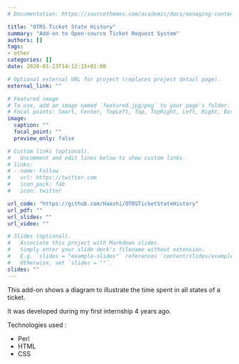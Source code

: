 ```yaml
---
# Documentation: https://sourcethemes.com/academic/docs/managing-content/

title: "OTRS Ticket State History"
summary: "Add-on to Open-source Ticket Request System"
authors: []
tags: 
- other
categories: []
date: 2020-01-23T14:12:15+01:00

# Optional external URL for project (replaces project detail page).
external_link: ""

# Featured image
# To use, add an image named `featured.jpg/png` to your page's folder.
# Focal points: Smart, Center, TopLeft, Top, TopRight, Left, Right, BottomLeft, Bottom, BottomRight.
image:
  caption: ""
  focal_point: ""
  preview_only: false

# Custom links (optional).
#   Uncomment and edit lines below to show custom links.
# links:
# - name: Follow
#   url: https://twitter.com
#   icon_pack: fab
#   icon: twitter

url_code: "https://github.com/Haashi/OTRSTicketStateHistory"
url_pdf: ""
url_slides: ""
url_video: ""

# Slides (optional).
#   Associate this project with Markdown slides.
#   Simply enter your slide deck's filename without extension.
#   E.g. `slides = "example-slides"` references `content/slides/example-slides.md`.
#   Otherwise, set `slides = ""`.
slides: ""
---
```


This add-on shows a diagram to illustrate the time spent in all states of a ticket.

It was developed during my first internship 4 years ago.

Technologies used : 
- Perl
- HTML
- CSS
